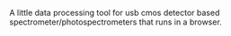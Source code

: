 A little data processing tool for usb cmos detector based spectrometer/photospectrometers that runs in a browser. 